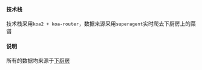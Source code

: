 #### 技术栈
技术栈采用`koa2 + koa-router`，数据来源采用`superagent`实时爬去下厨房上的菜谱

#### 说明
所有的数据均来源于[下厨房](http://m.xiachufang.com)
